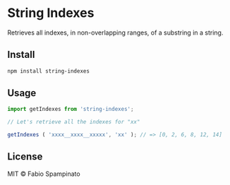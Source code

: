 # String Indexes

Retrieves all indexes, in non-overlapping ranges, of a substring in a string.

## Install

```sh
npm install string-indexes
```

## Usage

```ts
import getIndexes from 'string-indexes';

// Let's retrieve all the indexes for "xx"

getIndexes ( 'xxxx__xxxx__xxxxx', 'xx' ); // => [0, 2, 6, 8, 12, 14]
```

## License

MIT © Fabio Spampinato
